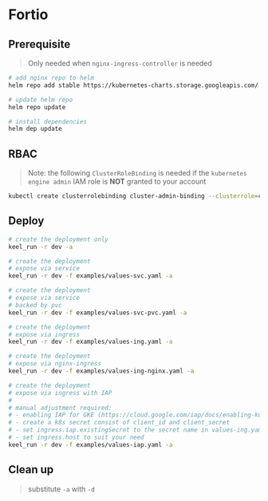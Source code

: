 # Fortio

## Prerequisite

> Only needed when `nginx-ingress-controller` is needed

```sh
# add nginx repo to helm
helm repo add stable https://kubernetes-charts.storage.googleapis.com/

# update helm repo
helm repo update

# install dependencies
helm dep update
```

## RBAC

> Note: the following `ClusterRoleBinding` is needed if the `kubernetes engine admin` IAM role is **NOT** granted to your account

```sh
kubectl create clusterrolebinding cluster-admin-binding --clusterrole=cluster-admin --user=$(gcloud config get-value core/account)
```

## Deploy

```sh
# create the deployment only
keel_run -r dev -a

# create the deployment
# expose via service
keel_run -r dev -f examples/values-svc.yaml -a

# create the deployment
# expose via service
# backed by pvc
keel_run -r dev -f examples/values-svc-pvc.yaml -a

# create the deployment
# expose via ingress
keel_run -r dev -f examples/values-ing.yaml -a

# create the deployment
# expose via nginx-ingress
keel_run -r dev -f examples/values-ing-nginx.yaml -a

# create the deployment
# expose via ingress with IAP
#
# manual adjustment required:
# - enabling IAP for GKE (https://cloud.google.com/iap/docs/enabling-kubernetes-howto)
# - create a k8s secret consist of client_id and client_secret
# - set ingress.iap.existingSecret to the secret name in values-ing.yaml
# - set ingress.host to suit your need
keel_run -r dev -f examples/values-iap.yaml -a
```

## Clean up

> substitute `-a` with `-d`
